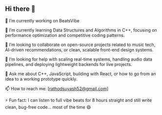 ## Hi there 👋

🔭 I’m currently working on BeatsVibe

🌱 I’m currently learning Data Structures and Algorithms in C++, focusing on performance optimization and competitive coding patterns.

👯 I’m looking to collaborate on open-source projects related to music tech, AI-driven recommendations, or clean, scalable front-end design systems.

🤔 I’m looking for help with scaling real-time systems, handling audio data pipelines, and deploying lightweight backends for live projects.

💬 Ask me about C++, JavaScript, building with React, or how to go from an idea to a working prototype quickly.

📫 How to reach me: [rathodsuyash52@gmail.com]

⚡ Fun fact: I can listen to full vibe beats for 8 hours straight and still write clean, bug-free code... most of the time 😄


